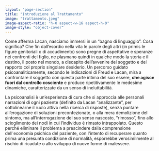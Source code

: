 ```yaml
---
layout: "page-section"
title: "Introduzione al Trattamento"
image: "trattamento.jpeg"
image-aspect-ratio: "h-0 aspect-w-16 aspect-h-9"
image-style: "object-cover"
---
```


Come afferma Lacan, nasciamo immersi in un “bagno di linguaggio”. Cosa significa? Che fin dall’esordio nella vita le parole degli altri (in primis le figure genitoriali o di accudimento) sono pregne di aspettative e speranze nei confronti del figlio, ne plasmano quindi in qualche modo la storia e il destino, il posto nel mondo, a discapito dell’avvenire del soggetto e del rapporto col proprio singolare desiderio. Un percorso guidato psicoanaliticamente, secondo le indicazioni di Freud e Lacan, mira a confrontare il soggetto con questa parte intima del suo essere, <strong class="font-bold">che agisce fuori dal controllo cosciente</strong> e produce ripetitivamente le medesime dinamiche, caratterizzate da un senso di ineluttabilità.

La psicoanalisi è un’esperienza di cura che si approccia alle personali narrazioni di ogni paziente (definito da Lacan “analizzante”, per sottolinearne il ruolo attivo nella ricerca di risposte), senza puntare all’erogazione di soluzioni preconfezionate, o alla mera demolizione del sintomo, ma all’interrogazione del suo senso nascosto, “rimosso”, fino allo scioglimento dei nodi in cui l’individuo è rimasto intrappolato. Questo perché eliminare il problema a prescindere dalla comprensione dell'economia psichica del paziente, con l'intento di recuperare quanto prima una presunta condizione di normalità, esporrebbe verosimilmente al rischio di ricadute o allo sviluppo di nuove forme di malessere.
